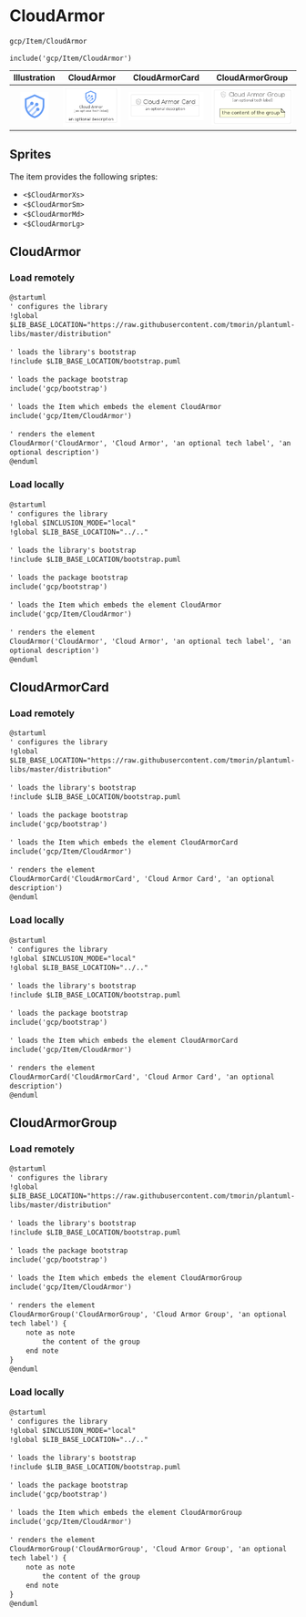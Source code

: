 # CloudArmor


```text
gcp/Item/CloudArmor
```

```text
include('gcp/Item/CloudArmor')
```



| Illustration | CloudArmor | CloudArmorCard | CloudArmorGroup |
| :---: | :---: | :---: | :---: |
| ![illustration for Illustration](../../gcp/Item/CloudArmor.png) | ![illustration for CloudArmor](../../gcp/Item/CloudArmor.Local.png) | ![illustration for CloudArmorCard](../../gcp/Item/CloudArmorCard.Local.png) | ![illustration for CloudArmorGroup](../../gcp/Item/CloudArmorGroup.Local.png) |



## Sprites
The item provides the following sriptes:

- `<$CloudArmorXs>`
- `<$CloudArmorSm>`
- `<$CloudArmorMd>`
- `<$CloudArmorLg>`





## CloudArmor

### Load remotely
```plantuml
@startuml
' configures the library
!global $LIB_BASE_LOCATION="https://raw.githubusercontent.com/tmorin/plantuml-libs/master/distribution"

' loads the library's bootstrap
!include $LIB_BASE_LOCATION/bootstrap.puml

' loads the package bootstrap
include('gcp/bootstrap')

' loads the Item which embeds the element CloudArmor
include('gcp/Item/CloudArmor')

' renders the element
CloudArmor('CloudArmor', 'Cloud Armor', 'an optional tech label', 'an optional description')
@enduml
```

### Load locally
```plantuml
@startuml
' configures the library
!global $INCLUSION_MODE="local"
!global $LIB_BASE_LOCATION="../.."

' loads the library's bootstrap
!include $LIB_BASE_LOCATION/bootstrap.puml

' loads the package bootstrap
include('gcp/bootstrap')

' loads the Item which embeds the element CloudArmor
include('gcp/Item/CloudArmor')

' renders the element
CloudArmor('CloudArmor', 'Cloud Armor', 'an optional tech label', 'an optional description')
@enduml
```

## CloudArmorCard

### Load remotely
```plantuml
@startuml
' configures the library
!global $LIB_BASE_LOCATION="https://raw.githubusercontent.com/tmorin/plantuml-libs/master/distribution"

' loads the library's bootstrap
!include $LIB_BASE_LOCATION/bootstrap.puml

' loads the package bootstrap
include('gcp/bootstrap')

' loads the Item which embeds the element CloudArmorCard
include('gcp/Item/CloudArmor')

' renders the element
CloudArmorCard('CloudArmorCard', 'Cloud Armor Card', 'an optional description')
@enduml
```

### Load locally
```plantuml
@startuml
' configures the library
!global $INCLUSION_MODE="local"
!global $LIB_BASE_LOCATION="../.."

' loads the library's bootstrap
!include $LIB_BASE_LOCATION/bootstrap.puml

' loads the package bootstrap
include('gcp/bootstrap')

' loads the Item which embeds the element CloudArmorCard
include('gcp/Item/CloudArmor')

' renders the element
CloudArmorCard('CloudArmorCard', 'Cloud Armor Card', 'an optional description')
@enduml
```

## CloudArmorGroup

### Load remotely
```plantuml
@startuml
' configures the library
!global $LIB_BASE_LOCATION="https://raw.githubusercontent.com/tmorin/plantuml-libs/master/distribution"

' loads the library's bootstrap
!include $LIB_BASE_LOCATION/bootstrap.puml

' loads the package bootstrap
include('gcp/bootstrap')

' loads the Item which embeds the element CloudArmorGroup
include('gcp/Item/CloudArmor')

' renders the element
CloudArmorGroup('CloudArmorGroup', 'Cloud Armor Group', 'an optional tech label') {
    note as note
        the content of the group
    end note
}
@enduml
```

### Load locally
```plantuml
@startuml
' configures the library
!global $INCLUSION_MODE="local"
!global $LIB_BASE_LOCATION="../.."

' loads the library's bootstrap
!include $LIB_BASE_LOCATION/bootstrap.puml

' loads the package bootstrap
include('gcp/bootstrap')

' loads the Item which embeds the element CloudArmorGroup
include('gcp/Item/CloudArmor')

' renders the element
CloudArmorGroup('CloudArmorGroup', 'Cloud Armor Group', 'an optional tech label') {
    note as note
        the content of the group
    end note
}
@enduml
```

